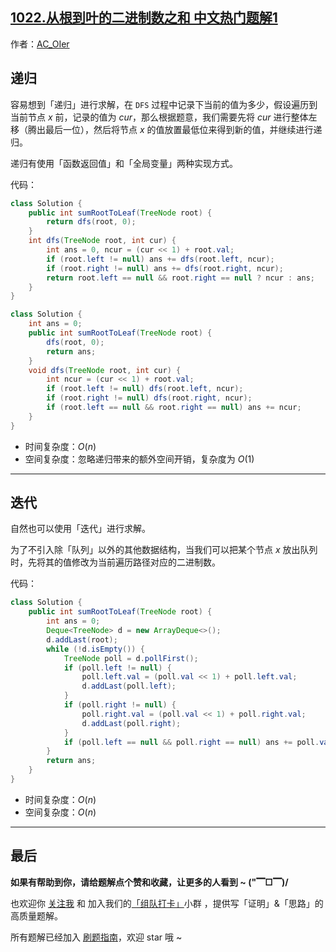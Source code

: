 ## [1022.从根到叶的二进制数之和 中文热门题解1](https://leetcode.cn/problems/sum-of-root-to-leaf-binary-numbers/solutions/100000/by-ac_oier-1905)

作者：[AC_OIer](https://leetcode.cn/u/AC_OIer)
## 递归

容易想到「递归」进行求解，在 `DFS` 过程中记录下当前的值为多少，假设遍历到当前节点 $x$ 前，记录的值为 $cur$，那么根据题意，我们需要先将 $cur$ 进行整体左移（腾出最后一位），然后将节点 $x$ 的值放置最低位来得到新的值，并继续进行递归。

递归有使用「函数返回值」和「全局变量」两种实现方式。

代码：
```Java []
class Solution {
    public int sumRootToLeaf(TreeNode root) {
        return dfs(root, 0);
    }
    int dfs(TreeNode root, int cur) {
        int ans = 0, ncur = (cur << 1) + root.val;
        if (root.left != null) ans += dfs(root.left, ncur);
        if (root.right != null) ans += dfs(root.right, ncur);
        return root.left == null && root.right == null ? ncur : ans;
    }
}
```
```Java []
class Solution {
    int ans = 0;
    public int sumRootToLeaf(TreeNode root) {
        dfs(root, 0);
        return ans;
    }
    void dfs(TreeNode root, int cur) {
        int ncur = (cur << 1) + root.val;
        if (root.left != null) dfs(root.left, ncur);
        if (root.right != null) dfs(root.right, ncur);
        if (root.left == null && root.right == null) ans += ncur;
    }
}
```
* 时间复杂度：$O(n)$
* 空间复杂度：忽略递归带来的额外空间开销，复杂度为 $O(1)$

---

## 迭代

自然也可以使用「迭代」进行求解。

为了不引入除「队列」以外的其他数据结构，当我们可以把某个节点 $x$ 放出队列时，先将其的值修改为当前遍历路径对应的二进制数。

代码：
```Java []
class Solution {
    public int sumRootToLeaf(TreeNode root) {
        int ans = 0;
        Deque<TreeNode> d = new ArrayDeque<>();
        d.addLast(root);
        while (!d.isEmpty()) {
            TreeNode poll = d.pollFirst();
            if (poll.left != null) {
                poll.left.val = (poll.val << 1) + poll.left.val;
                d.addLast(poll.left);
            }
            if (poll.right != null) {
                poll.right.val = (poll.val << 1) + poll.right.val;
                d.addLast(poll.right);
            }
            if (poll.left == null && poll.right == null) ans += poll.val;
        }
        return ans;
    }
}
```
* 时间复杂度：$O(n)$
* 空间复杂度：$O(n)$

---

## 最后

**如果有帮助到你，请给题解点个赞和收藏，让更多的人看到 ~ ("▔□▔)/**

也欢迎你 [关注我](https://oscimg.oschina.net/oscnet/up-19688dc1af05cf8bdea43b2a863038ab9e5.png) 和 加入我们的[「组队打卡」](https://leetcode-cn.com/u/ac_oier/)小群 ，提供写「证明」&「思路」的高质量题解。

所有题解已经加入 [刷题指南](https://github.com/SharingSource/LogicStack-LeetCode/wiki)，欢迎 star 哦 ~